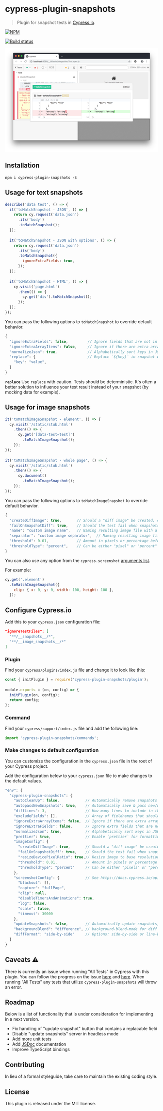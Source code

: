 # cypress-plugin-snapshots
> Plugin for snapshot tests in [Cypress.io](https://www.cypress.io/).

[![NPM][npm-icon]][npm-url]

[![Build status][ci-image]][ci-url]

![cypress-plugin-snapshots](docs/images/cypress-plugin-snapshots.png)

## Installation
`npm i cypress-plugin-snapshots -S`

## Usage for text snapshots
```javascript
describe('data test', () => {
  it('toMatchSnapshot - JSON', () => {
    return cy.request('data.json')
      .its('body')
      .toMatchSnapshot();
  });

  it('toMatchSnapshot - JSON with options', () => {
    return cy.request('data.json')
      .its('body')
      .toMatchSnapshot({
        ignoreExtraFields: true,
      });
  });

  it('toMatchSnapshot - HTML', () => {
    cy.visit('page.html')
      .then(() => {
        cy.get('div').toMatchSnapshot();
      });
  });
});
```

You can pass the following options to `toMatchSnapshot` to override default behavior.
```javascript
{
  "ignoreExtraFields": false,         // Ignore fields that are not in snapshot
  "ignoreExtraArrayItems": false,     // Ignore if there are extra array items in result
  "normalizeJson": true,              // Alphabetically sort keys in JSON
  "replace": {                        // Replace `${key}` in snapshot with `value`.
    "key": "value",
  }
}
```

**`replace`**
Use `replace` with caution. Tests should be deterministic. It's often a better solution to influence your
test result instead of your snapshot (by mocking data for example).

## Usage for image snapshots
```javascript
it('toMatchImageSnapshot - element', () => {
  cy.visit('/static/stub.html')
    .then(() => {
      cy.get('[data-test=test]')
        .toMatchImageSnapshot();
    });
});

it('toMatchImageSnapshot - whole page', () => {
  cy.visit('/static/stub.html')
    .then(() => {
      cy.document()
        .toMatchImageSnapshot();
    });
});
```

You can pass the following options to `toMatchImageSnapshot` to override default behavior.
```javascript
{
  "createDiffImage": true,       // Should a "diff image" be created, can be disabled for performance
  "failOnSnapshotDiff": true,    // Should the test fail when snapshots do not match
  "name": "custom image name",   // Naming resulting image file with a custom name rather than concatenating test titles
  "separator": "custom image separator",  // Naming resulting image file with a custom separator rather than using the default ` #`
  "threshold": 0.01,             // Amount in pixels or percentage before snapshot image is invalid
  "thresholdType": "percent",    // Can be either "pixel" or "percent"
}
```

You can also use any option from the `cypress.screenshot` [arguments list](https://docs.cypress.io/api/commands/screenshot.html#Arguments).

For example:
```javascript
cy.get('.element')
  .toMatchImageSnapshot({
    clip: { x: 0, y: 0, width: 100, height: 100 },
  });
```

## Configure Cypress.io
Add this to your `cypress.json` configuration file:
```json
"ignoreTestFiles": [
  "**/__snapshots__/*",
  "**/__image_snapshots__/*"
]
```

### Plugin
Find your `cypress/plugins/index.js` file and change it to look like this:

```javascript
const { initPlugin } = require('cypress-plugin-snapshots/plugin');

module.exports = (on, config) => {
  initPlugin(on, config);
  return config;
};
```

### Command
Find your `cypress/support/index.js` file and add the following line:

```javascript
import 'cypress-plugin-snapshots/commands';
```

### Make changes to default configuration
You can customize the configuration in the `cypress.json` file in the root of your Cypress project.

Add the configuration below to your `cypress.json` file to make changes to the default values.

```javascript
"env": {
  "cypress-plugin-snapshots": {
    "autoCleanUp": false,            // Automatically remove snapshots that are not used by test
    "autopassNewSnapshots": true,    // Automatically save & pass new/non-existing snapshots
    "diffLines": 3,                  // How many lines to include in the diff modal
    "excludeFields": [],             // Array of fieldnames that should be excluded from snapshot
    "ignoreExtraArrayItems": false,  // Ignore if there are extra array items in result
    "ignoreExtraFields": false,      // Ignore extra fields that are not in `snapshot`
    "normalizeJson": true,           // Alphabetically sort keys in JSON
    "prettier": true,                // Enable `prettier` for formatting HTML before comparison
    "imageConfig": {
      "createDiffImage": true,       // Should a "diff image" be created, can be disabled for performance
      "failOnSnapshotDiff": true,    // Should the test fail when snapshots do not match
      "resizeDevicePixelRatio": true,// Resize image to base resolution when Cypress is running on high DPI screen, `cypress run` always runs on base resolution
      "threshold": 0.01,             // Amount in pixels or percentage before snapshot image is invalid
      "thresholdType": "percent"     // Can be either "pixels" or "percent"
    },
    "screenshotConfig": {            // See https://docs.cypress.io/api/commands/screenshot.html#Arguments
      "blackout": [],
      "capture": "fullPage",
      "clip": null,
      "disableTimersAndAnimations": true,
      "log": false,
      "scale": false,
      "timeout": 30000
    },
    "updateSnapshots": false,        // Automatically update snapshots, useful if you have lots of changes
    "backgroundBlend": "difference", // background-blend-mode for diff image, useful to switch to "overlay"
    "diffFormat": "side-by-side"     // Options: side-by-side or line-by-line 
  }
}
```

## Caveats :warning:
There is currently an issue when running "All Tests" in Cypress with this plugin. You can follow the progress on the issue [here](https://github.com/meinaart/cypress-plugin-snapshots/issues/10) and [here](https://github.com/cypress-io/cypress/issues/3090). When running "All Tests" any tests that utilize `cypress-plugin-snapshots` will throw an error.

## Roadmap
Below is a list of functionality that is under consideration for implementing in a next version.

- Fix handling of "update snapshot" button that contains a replacable field
- Disable "update snapshots" server in headless mode
- Add more unit tests
- Add [JSDoc](http://usejsdoc.org/) documentation
- Improve TypeScript bindings

## Contributing
In lieu of a formal styleguide, take care to maintain the existing coding style.

## License
This plugin is released under the MIT license.

[npm-icon]: https://nodei.co/npm/cypress-plugin-snapshots.svg?downloads=true
[npm-url]: https://npmjs.org/package/cypress-plugin-snapshots
[ci-image]: https://travis-ci.org/meinaart/cypress-plugin-snapshots.svg?branch=master
[ci-url]: https://travis-ci.org/meinaart/cypress-plugin-snapshots
